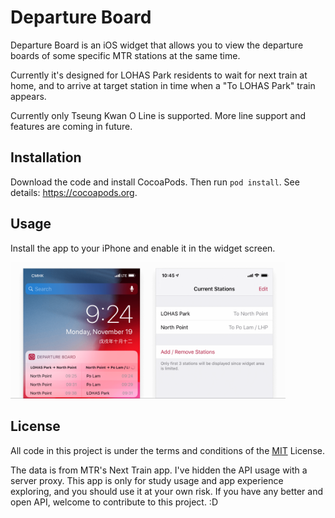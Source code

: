 # Departure Board

Departure Board is an iOS widget that allows you to view the departure boards of some specific MTR stations at the same time.

Currently it's designed for LOHAS Park residents to wait for next train at home, and to arrive at target station in time when a "To LOHAS Park" train appears.

Currently only Tseung Kwan O Line is supported. More line support and features are coming in future.

## Installation

Download the code and install CocoaPods. Then run `pod install`. See details: <https://cocoapods.org>.

## Usage

Install the app to your iPhone and enable it in the widget screen.

<img width="440" alt="Departure Board" src="https://raw.githubusercontent.com/catjia1011/DepartureBoard/master/preview.png"/>

## License
All code in this project is under the terms and conditions of the [MIT](https://choosealicense.com/licenses/mit/) License.

The data is from MTR's Next Train app. I've hidden the API usage with a server proxy. This app is only for study usage and app experience exploring, and you should use it at your own risk. If you have any better and open API, welcome to contribute to this project. :D
